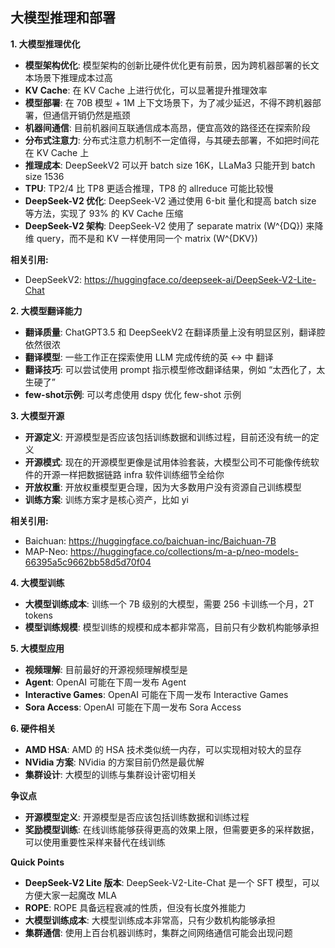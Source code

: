 ##  大模型推理和部署

**1. 大模型推理优化**
* **模型架构优化**: 模型架构的创新比硬件优化更有前景，因为跨机器部署的长文本场景下推理成本过高
* **KV Cache**:  在 KV Cache 上进行优化，可以显著提升推理效率
* **模型部署**: 在 70B 模型 + 1M 上下文场景下，为了减少延迟，不得不跨机器部署，但通信开销仍然是瓶颈
* **机器间通信**:  目前机器间互联通信成本高昂，便宜高效的路径还在探索阶段
* **分布式注意力**:  分布式注意力机制不一定值得，与其硬去部署，不如把时间花在 KV Cache 上
* **推理成本**:  DeepSeekV2 可以开 batch size 16K，LLaMa3 只能开到 batch size 1536
* **TPU**:  TP2/4 比 TP8 更适合推理，TP8 的 allreduce 可能比较慢
* **DeepSeek-V2 优化**:  DeepSeek-V2 通过使用 6-bit 量化和提高 batch size 等方法，实现了 93% 的 KV Cache 压缩
* **DeepSeek-V2 架构**:  DeepSeek-V2 使用了 separate matrix (W^{DQ}) 来降维 query，而不是和 KV 一样使用同一个 matrix (W^{DKV})

**相关引用:**
* DeepSeekV2: https://huggingface.co/deepseek-ai/DeepSeek-V2-Lite-Chat

**2.  大模型翻译能力**
* **翻译质量**:  ChatGPT3.5 和 DeepSeekV2 在翻译质量上没有明显区别，翻译腔依然很浓
* **翻译模型**:  一些工作正在探索使用 LLM 完成传统的英 <-> 中 翻译
* **翻译技巧**:  可以尝试使用 prompt 指示模型修改翻译结果，例如 “太西化了，太生硬了”
* **few-shot示例**:  可以考虑使用 dspy 优化 few-shot 示例

**3.  大模型开源**
* **开源定义**:  开源模型是否应该包括训练数据和训练过程，目前还没有统一的定义
* **开源模式**:  现在的开源模型更像是试用体验套装，大模型公司不可能像传统软件的开源一样把数据链路 infra 软件训练细节全给你
* **开放权重**:  开放权重模型更合理，因为大多数用户没有资源自己训练模型
* **训练方案**:  训练方案才是核心资产，比如 yi 

**相关引用:**
* Baichuan: https://huggingface.co/baichuan-inc/Baichuan-7B
* MAP-Neo: https://huggingface.co/collections/m-a-p/neo-models-66395a5c9662bb58d5d70f04

**4.  大模型训练**
* **大模型训练成本**:  训练一个 7B 级别的大模型，需要 256 卡训练一个月，2T tokens
* **模型训练规模**:  模型训练的规模和成本都非常高，目前只有少数机构能够承担

**5.  大模型应用**
* **视频理解**:  目前最好的开源视频理解模型是
* **Agent**:  OpenAI 可能在下周一发布 Agent
* **Interactive Games**:  OpenAI 可能在下周一发布 Interactive Games
* **Sora Access**: OpenAI 可能在下周一发布 Sora Access

**6.  硬件相关**
* **AMD HSA**:  AMD 的 HSA 技术类似统一内存，可以实现相对较大的显存
* **NVidia 方案**:  NVidia 的方案目前仍然是最优解
* **集群设计**:  大模型的训练与集群设计密切相关

**争议点**
* **开源模型定义**:  开源模型是否应该包括训练数据和训练过程
* **奖励模型训练**:  在线训练能够获得更高的效果上限，但需要更多的采样数据，可以使用重要性采样来替代在线训练

**Quick Points**
* **DeepSeek-V2 Lite 版本**:  DeepSeek-V2-Lite-Chat 是一个 SFT 模型，可以方便大家一起魔改 MLA
* **ROPE**:  ROPE 具备远程衰减的性质，但没有长度外推能力
* **大模型训练成本**:  大模型训练成本非常高，只有少数机构能够承担
* **集群通信**:  使用上百台机器训练时，集群之间网络通信可能会出现问题

